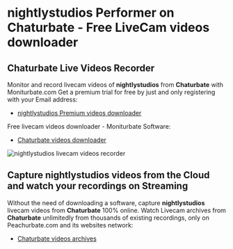 # nightlystudios Performer on Chaturbate - Free LiveCam videos downloader

## Chaturbate Live Videos Recorder

Monitor and record livecam videos of **nightlystudios** from **Chaturbate** with Moniturbate.com
Get a premium trial for free by just and only registering with your Email address:
* [nightlystudios Premium videos downloader](https://moniturbate.com/request-demo-licence-key.html)

Free livecam videos downloader - Moniturbate Software:
* [Chaturbate videos downloader](https://moniturbate.com/moniturbate-download-software.html)

![nightlystudios livecam videos recorder](https://peachurnet.com/templates/moniturbate-software.png)


## Capture nightlystudios videos from the Cloud and watch your recordings on Streaming

Without the need of downloading a software, capture **nightlystudios** livecam videos from **Chaturbate** 100% online.
Watch Livecam archives from **Chaturbate** unlimitedly from thousands of existing recordings, only on Peachurbate.com and its websites network:
* [Chaturbate videos archives](https://peachurnet.com/)